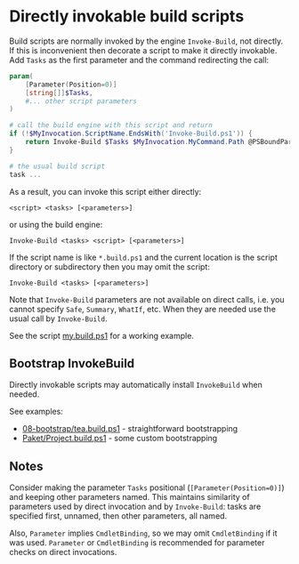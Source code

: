 # Directly invokable build scripts

Build scripts are normally invoked by the engine `Invoke-Build`, not directly.
If this is inconvenient then decorate a script to make it directly invokable.
Add `Tasks` as the first parameter and the command redirecting the call:

```powershell
param(
    [Parameter(Position=0)]
    [string[]]$Tasks,
    #... other script parameters
)

# call the build engine with this script and return
if (!$MyInvocation.ScriptName.EndsWith('Invoke-Build.ps1')) {
    return Invoke-Build $Tasks $MyInvocation.MyCommand.Path @PSBoundParameters
}

# the usual build script
task ...
```

As a result, you can invoke this script either directly:

```
<script> <tasks> [<parameters>]
```

or using the build engine:

```
Invoke-Build <tasks> <script> [<parameters>]
```

If the script name is like `*.build.ps1` and the current location is the script
directory or subdirectory then you may omit the script:

```
Invoke-Build <tasks> [<parameters>]
```

Note that `Invoke-Build` parameters are not available on direct calls, i.e. you
cannot specify `Safe`, `Summary`, `WhatIf`, etc. When they are needed use the
usual call by `Invoke-Build`.

See the script [my.build.ps1](my.build.ps1) for a working example.

## Bootstrap InvokeBuild

Directly invokable scripts may automatically install `InvokeBuild` when needed.

See examples:

- [08-bootstrap/tea.build.ps1](../01-step-by-step-tutorial/08-bootstrap/tea.build.ps1) - straightforward bootstrapping
- [Paket/Project.build.ps1](../Paket/Project.build.ps1) - some custom bootstrapping

## Notes

Consider making the parameter `Tasks` positional (`[Parameter(Position=0)]`) and keeping other parameters named.
This maintains similarity of parameters used by direct invocation and by `Invoke-Build`:
tasks are specified first, unnamed, then other parameters, all named.

Also, `Parameter` implies `CmdletBinding`, so we may omit `CmdletBinding` if it was used.
`Parameter` or `CmdletBinding` is recommended for parameter checks on direct invocations.
